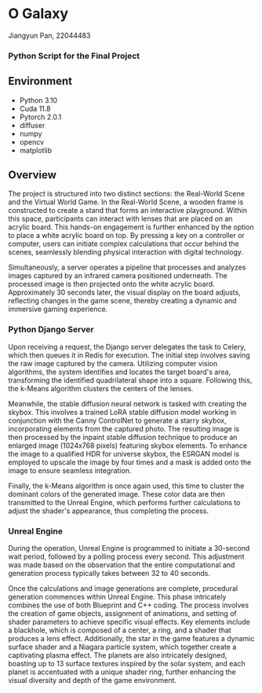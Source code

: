# O Galaxy
Jiangyun Pan, 22044483
### Python Script for the Final Project
## Environment
- Python 3.10
- Cuda 11.8
- Pytorch 2.0.1
- diffuser
- numpy
- opencv
- matplotlib
## Overview
The project is structured into two distinct sections: the Real-World Scene and the Virtual World Game. In the Real-World Scene, a wooden frame is constructed to create a stand that forms an interactive playground. Within this space, participants can interact with lenses that are placed on an acrylic board. This hands-on engagement is further enhanced by the option to place a white acrylic board on top. By pressing a key on a controller or computer, users can initiate complex calculations that occur behind the scenes, seamlessly blending physical interaction with digital technology.   

Simultaneously, a server operates a pipeline that processes and analyzes images captured by an infrared camera positioned underneath. The processed image is then projected onto the white acrylic board. Approximately 30 seconds later, the visual display on the board adjusts, reflecting changes in the game scene, thereby creating a dynamic and immersive gaming experience.

### Python Django Server

Upon receiving a request, the Django server delegates the task to Celery, which then queues it in Redis for execution. The initial step involves saving the raw image captured by the camera. Utilizing computer vision algorithms, the system identifies and locates the target board's area, transforming the identified quadrilateral shape into a square. Following this, the k-Means algorithm clusters the centers of the lenses.

Meanwhile, the stable diffusion neural network is tasked with creating the skybox. This involves a trained LoRA stable diffusion model working in conjunction with the Canny ControlNet to generate a starry skybox, incorporating elements from the captured photo. The resulting image is then processed by the inpaint stable diffusion technique to produce an enlarged image (1024x768 pixels) featuring skybox elements. To enhance the image to a qualified HDR for universe skybox, the ESRGAN model is employed to upscale the image by four times and a mask is added onto the image to ensure seamless integration.

Finally, the k-Means algorithm is once again used, this time to cluster the dominant colors of the generated image. These color data are then transmitted to the Unreal Engine, which performs further calculations to adjust the shader's appearance, thus completing the process.

### Unreal Engine

During the operation, Unreal Engine is programmed to initiate a 30-second wait period, followed by a polling process every second. This adjustment was made based on the observation that the entire computational and generation process typically takes between 32 to 40 seconds.

Once the calculations and image generations are complete, procedural generation commences within Unreal Engine. This phase intricately combines the use of both Blueprint and C++ coding. The process involves the creation of game objects, assignment of animations, and setting of shader parameters to achieve specific visual effects. Key elements include a blackhole, which is composed of a center, a ring, and a shader that produces a lens effect. Additionally, the star in the game features a dynamic surface shader and a Niagara particle system, which together create a captivating plasma effect. The planets are also intricately designed, boasting up to 13 surface textures inspired by the solar system, and each planet is accentuated with a unique shader ring, further enhancing the visual diversity and depth of the game environment.